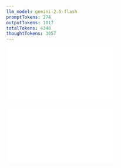 ```yaml
---
llm_model: gemini-2.5-flash
promptTokens: 274
outputTokens: 1017
totalTokens: 4348
thoughtTokens: 3057
---
```


![@](steps/prompt.6ce39b7a.md)

![@](steps/response.3cf6a865.md)